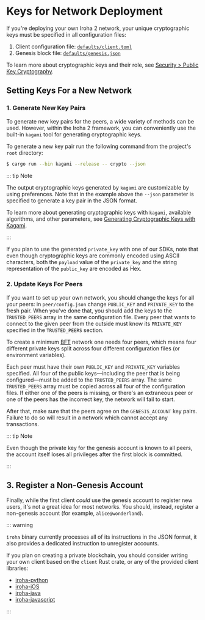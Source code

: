 # Keys for Network Deployment

If you're deploying your own Iroha 2 network, your unique cryptographic keys must be specified in all configuration files:

1. Client configuration file: [`defaults/client.toml`](./client-configuration.md)
2. Genesis block file: [`defaults/genesis.json`](./genesis.md)

To learn more about cryptographic keys and their role, see [Security > Public Key Cryptography](../security/public-key-cryptography.md).

## Setting Keys For a New Network

### 1. Generate New Key Pairs

To generate new key pairs for the peers, a wide variety of methods can be used. However, within the Iroha 2 framework, you can conveniently use the built-in `kagami` tool for generating cryptographic keys.

To generate a new key pair run the following command from the project's `root` directory:

```bash
$ cargo run --bin kagami --release -- crypto --json
```

::: tip Note

The output cryptographic keys generated by `kagami` are customizable by using preferences. Note that in the example above the `--json` parameter is specified to generate a key pair in the JSON format.

To learn more about generating cryptographic keys with `kagami`, available algorithms, and other parameters, see [Generating Cryptographic Keys with Kagami](/guide/security/generating-cryptographic-keys.md#kagami).

:::

If you plan to use the generated `private_key` with one of our SDKs, note that even though cryptographic keys are commonly encoded using ASCII characters, both the `payload` value of the `private_key` and the string representation of the `public_key` are encoded as Hex.

### 2. Update Keys For Peers

If you want to set up your own network, you should change the keys for all your peers: in `peer/config.json` change `PUBLIC_KEY` and `PRIVATE_KEY` to the fresh pair. When you've done that, you should add the keys to the `TRUSTED_PEERS` array in the same configuration file. Every peer that wants to connect to the given peer from the outside must know its `PRIVATE_KEY` specified in the `TRUSTED_PEERS` section.

To create a minimum [BFT](/reference/glossary.md#byzantine-fault-tolerance-bft) network one needs four peers, which means four different private keys split across four different configuration files (or environment variables).

Each peer must have their own `PUBLIC_KEY` and `PRIVATE_KEY` variables specified. All four of the public keys—including the peer that is being configured—must be added to the `TRUSTED_PEERS` array. The same `TRUSTED_PEERS` array must be copied across all four of the configuration files. If either one of the peers is missing, or there's an extraneous peer or one of the peers has the incorrect key, the network will fail to start.

After that, make sure that the peers agree on the `GENESIS_ACCOUNT` key pairs. Failure to do so will result in a network which cannot accept any transactions.

::: tip Note

Even though the private key for the genesis account is known to all peers, the account itself loses all privileges after the first block is committed.

:::

## 3. Register a Non-Genesis Account

Finally, while the first client _could_ use the genesis account to register new users, it's not a great idea for most networks. You should, instead, register a non-genesis account (for example, `alice@wonderland`).

::: warning

`iroha` binary currently processes all of its instructions in the JSON format, it also provides a dedicated instruction to unregister accounts.

If you plan on creating a private blockchain, you should consider writing your own client based on the `client` Rust crate, or any of the provided client libraries:

- [iroha-python](https://github.com/hyperledger-iroha/iroha-python)
- [iroha-iOS](https://github.com/hyperledger-iroha/iroha-ios)
- [iroha-java](https://github.com/hyperledger-iroha/iroha-java)
- [iroha-javascript](https://github.com/hyperledger-iroha/iroha-javascript)

:::
